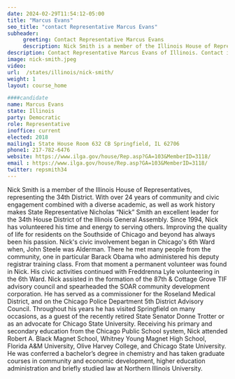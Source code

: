 ```yaml
---
date: 2024-02-29T11:54:12-05:00
title: "Marcus Evans"
seo_title: "contact Representative Marcus Evans"
subheader:
     greeting: Contact Representative Marcus Evans
     description: Nick Smith is a member of the Illinois House of Representatives, representing the 34th District. With over 24 years of community and civic engagement combined with a diverse academic, as well as work history makes State Representative Nicholas “Nick” Smith an excellent leader for the 34th House District of the Illinois General Assembly.
description: Contact Representative Marcus Evans of Illinois. Contact information for Marcus Evans includes email address, phone number, and mailing address.
image: nick-smith.jpeg
video:
url:  /states/illinois/nick-smith/
weight: 1
layout: course_home

####candidate
name: Marcus Evans
state: Illinois
party: Democratic
role: Representative
inoffice: current
elected: 2018
mailing1: State House Room 632 CB Springfield, IL 62706
phone1: 217-782-6476
website: https://www.ilga.gov/house/Rep.asp?GA=103&MemberID=3118/
email : https://www.ilga.gov/house/Rep.asp?GA=103&MemberID=3118/
twitter: repsmith34
---
```


Nick Smith is a member of the Illinois House of Representatives, representing the 34th District. With over 24 years of community and civic engagement combined with a diverse academic, as well as work history makes State Representative Nicholas “Nick” Smith an excellent leader for the 34th House District of the Illinois General Assembly. Since 1994, Nick has volunteered his time and energy to serving others. Improving the quality of life for residents on the Southside of Chicago and beyond has always been his passion. Nick's civic involvement began in Chicago's 6th Ward when, John Steele was Alderman. There he met many people from the community, one in particular Barack Obama who administered his deputy registrar training class. From that moment a permanent volunteer was found in Nick. His civic activities continued with Freddrenna Lyle volunteering in the 6th Ward. Nick assisted in the formation of the 87th & Cottage Grove TIF advisory council and spearheaded the SOAR community development corporation. He has served as a commissioner for the Roseland Medical District, and on the Chicago Police Department 5th District Advisory Council. Throughout his years he has visited Springfield on many occasions, as a guest of the recently retired State Senator Donne Trotter or as an advocate for Chicago State University. Receiving his primary and secondary education from the Chicago Public School system, Nick attended Robert A. Black Magnet School, Whitney Young Magnet High School, Florida A&M University, Olive Harvey College, and Chicago State University. He was conferred a bachelor’s degree in chemistry and has taken graduate courses in community and economic development, higher education administration and briefly studied law at Northern Illinois University.
